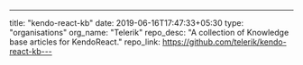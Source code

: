 ---
title: "kendo-react-kb"
date: 2019-06-16T17:47:33+05:30
type: "organisations"
org_name: "Telerik"
repo_desc: "A collection of Knowledge base articles for KendoReact."
repo_link: https://github.com/telerik/kendo-react-kb---